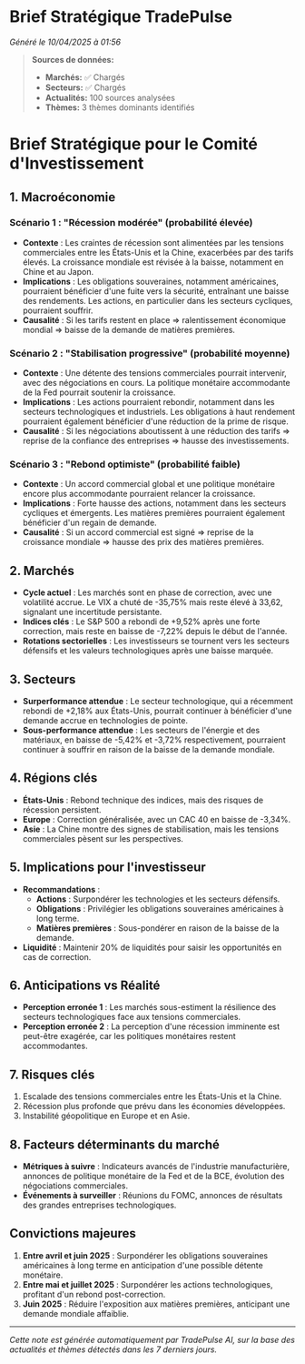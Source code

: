 # Brief Stratégique TradePulse

*Généré le 10/04/2025 à 01:56*

> **Sources de données:**
> - **Marchés:** ✅ Chargés
> - **Secteurs:** ✅ Chargés
> - **Actualités:** 100 sources analysées
> - **Thèmes:** 3 thèmes dominants identifiés

# Brief Stratégique pour le Comité d'Investissement

## 1. Macroéconomie

### Scénario 1 : "Récession modérée" (probabilité élevée)
- **Contexte** : Les craintes de récession sont alimentées par les tensions commerciales entre les États-Unis et la Chine, exacerbées par des tarifs élevés. La croissance mondiale est révisée à la baisse, notamment en Chine et au Japon.
- **Implications** : Les obligations souveraines, notamment américaines, pourraient bénéficier d'une fuite vers la sécurité, entraînant une baisse des rendements. Les actions, en particulier dans les secteurs cycliques, pourraient souffrir.
- **Causalité** : Si les tarifs restent en place ⇒ ralentissement économique mondial ⇒ baisse de la demande de matières premières.

### Scénario 2 : "Stabilisation progressive" (probabilité moyenne)
- **Contexte** : Une détente des tensions commerciales pourrait intervenir, avec des négociations en cours. La politique monétaire accommodante de la Fed pourrait soutenir la croissance.
- **Implications** : Les actions pourraient rebondir, notamment dans les secteurs technologiques et industriels. Les obligations à haut rendement pourraient également bénéficier d'une réduction de la prime de risque.
- **Causalité** : Si les négociations aboutissent à une réduction des tarifs ⇒ reprise de la confiance des entreprises ⇒ hausse des investissements.

### Scénario 3 : "Rebond optimiste" (probabilité faible)
- **Contexte** : Un accord commercial global et une politique monétaire encore plus accommodante pourraient relancer la croissance.
- **Implications** : Forte hausse des actions, notamment dans les secteurs cycliques et émergents. Les matières premières pourraient également bénéficier d'un regain de demande.
- **Causalité** : Si un accord commercial est signé ⇒ reprise de la croissance mondiale ⇒ hausse des prix des matières premières.

## 2. Marchés

- **Cycle actuel** : Les marchés sont en phase de correction, avec une volatilité accrue. Le VIX a chuté de -35,75% mais reste élevé à 33,62, signalant une incertitude persistante.
- **Indices clés** : Le S&P 500 a rebondi de +9,52% après une forte correction, mais reste en baisse de -7,22% depuis le début de l'année.
- **Rotations sectorielles** : Les investisseurs se tournent vers les secteurs défensifs et les valeurs technologiques après une baisse marquée.

## 3. Secteurs

- **Surperformance attendue** : Le secteur technologique, qui a récemment rebondi de +2,18% aux États-Unis, pourrait continuer à bénéficier d'une demande accrue en technologies de pointe.
- **Sous-performance attendue** : Les secteurs de l'énergie et des matériaux, en baisse de -5,42% et -3,72% respectivement, pourraient continuer à souffrir en raison de la baisse de la demande mondiale.

## 4. Régions clés

- **États-Unis** : Rebond technique des indices, mais des risques de récession persistent.
- **Europe** : Correction généralisée, avec un CAC 40 en baisse de -3,34%.
- **Asie** : La Chine montre des signes de stabilisation, mais les tensions commerciales pèsent sur les perspectives.

## 5. Implications pour l'investisseur

- **Recommandations** : 
  - **Actions** : Surpondérer les technologies et les secteurs défensifs.
  - **Obligations** : Privilégier les obligations souveraines américaines à long terme.
  - **Matières premières** : Sous-pondérer en raison de la baisse de la demande.
- **Liquidité** : Maintenir 20% de liquidités pour saisir les opportunités en cas de correction.

## 6. Anticipations vs Réalité

- **Perception erronée 1** : Les marchés sous-estiment la résilience des secteurs technologiques face aux tensions commerciales.
- **Perception erronée 2** : La perception d'une récession imminente est peut-être exagérée, car les politiques monétaires restent accommodantes.

## 7. Risques clés

1. Escalade des tensions commerciales entre les États-Unis et la Chine.
2. Récession plus profonde que prévu dans les économies développées.
3. Instabilité géopolitique en Europe et en Asie.

## 8. Facteurs déterminants du marché

- **Métriques à suivre** : Indicateurs avancés de l'industrie manufacturière, annonces de politique monétaire de la Fed et de la BCE, évolution des négociations commerciales.
- **Événements à surveiller** : Réunions du FOMC, annonces de résultats des grandes entreprises technologiques.

## Convictions majeures

1. **Entre avril et juin 2025** : Surpondérer les obligations souveraines américaines à long terme en anticipation d'une possible détente monétaire.
2. **Entre mai et juillet 2025** : Surpondérer les actions technologiques, profitant d'un rebond post-correction.
3. **Juin 2025** : Réduire l'exposition aux matières premières, anticipant une demande mondiale affaiblie.

---

*Cette note est générée automatiquement par TradePulse AI, sur la base des actualités et thèmes détectés dans les 7 derniers jours.*
